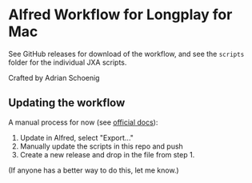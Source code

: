 # Alfred Workflow for Longplay for Mac

See GitHub releases for download of the workflow, and see the `scripts` folder for the individual JXA scripts.

Crafted by Adrian Schoenig

## Updating the workflow

A manual process for now (see [official docs](https://www.alfredapp.com/blog/guides-and-tutorials/share-workflow-on-github/)):

1. Update in Alfred, select "Export..."
2. Manually update the scripts in this repo and push
3. Create a new release and drop in the file from step 1.

(If anyone has a better way to do this, let me know.)

